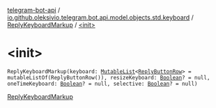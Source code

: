 [telegram-bot-api](../../index.md) / [io.github.oleksivio.telegram.bot.api.model.objects.std.keyboard](../index.md) / [ReplyKeyboardMarkup](index.md) / [&lt;init&gt;](./-init-.md)

# &lt;init&gt;

`ReplyKeyboardMarkup(keyboard: `[`MutableList`](https://kotlinlang.org/api/latest/jvm/stdlib/kotlin.collections/-mutable-list/index.html)`<`[`ReplyButtonRow`](../../io.github.oleksivio.telegram.bot.api.model.objects.std.keyboard.row/-reply-button-row/index.md)`> = mutableListOf(ReplyButtonRow()), resizeKeyboard: `[`Boolean`](https://kotlinlang.org/api/latest/jvm/stdlib/kotlin/-boolean/index.html)`? = null, oneTimeKeyboard: `[`Boolean`](https://kotlinlang.org/api/latest/jvm/stdlib/kotlin/-boolean/index.html)`? = null, selective: `[`Boolean`](https://kotlinlang.org/api/latest/jvm/stdlib/kotlin/-boolean/index.html)`? = null)`

[ReplyKeyboardMarkup](https://core.telegram.org/bots/api/#replykeyboardmarkup)

